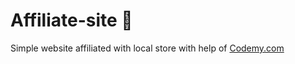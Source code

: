 # Affiliate-site :money_mouth_face:                                                                                                                                                                                                                                                                                                                                                    
Simple website affiliated with local store
 with help of <a href="http://johnelder.com/">Codemy.com</a>

